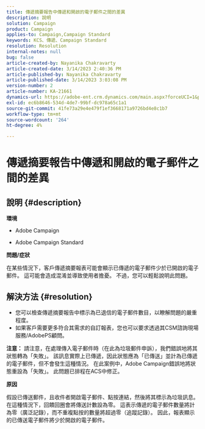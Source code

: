 ```yaml
---
title: 傳遞摘要報告中傳遞和開啟的電子郵件之間的差異
description: 說明
solution: Campaign
product: Campaign
applies-to: Campaign,Campaign Standard
keywords: KCS、傳遞、Campaign Standard
resolution: Resolution
internal-notes: null
bug: false
article-created-by: Nayanika Chakravarty
article-created-date: 3/14/2023 2:40:36 PM
article-published-by: Nayanika Chakravarty
article-published-date: 3/14/2023 3:03:08 PM
version-number: 2
article-number: KA-21661
dynamics-url: https://adobe-ent.crm.dynamics.com/main.aspx?forceUCI=1&pagetype=entityrecord&etn=knowledgearticle&id=0b21472c-76c2-ed11-83ff-6045bd006a22
exl-id: ec6b8646-534d-4de7-99bf-dc978a65c1a1
source-git-commit: 41fe73a29e4e479f1ef3668171a9726bd4e8c1b7
workflow-type: tm+mt
source-wordcount: '264'
ht-degree: 4%

---
```


# 傳遞摘要報告中傳遞和開啟的電子郵件之間的差異

## 說明 {#description}


<b>環境</b>

- Adobe Campaign

- Adobe Campaign Standard

<b>問題/症狀</b>

在某些情況下，客戶傳遞摘要報表可能會顯示已傳遞的電子郵件少於已開啟的電子郵件。 這可能會造成混淆並導致使用者擔憂。 不過，您可以輕鬆說明此問題。


## 解決方法 {#resolution}


- 您可以檢查傳遞摘要報告中標示為已退信的電子郵件數目，以瞭解問題的嚴重程度。
- 如果客戶需要更多符合其需求的自訂報表，您也可以要求透過其CSM諮詢現場服務/AdobePS顧問。


<b>注意：</b> 請注意，在處理傳入電子郵件時（在此為垃圾郵件申訴），我們錯誤地將其狀態轉為「失敗」。 該訊息實際上已傳遞，因此狀態應為「已傳送」並計為已傳遞的電子郵件，但不會發生這種情況。 在此案例中，Adobe Campaign錯誤地將狀態重設為「失敗」。 此問題已排程在ACS中修正。

<b>原因</b>

假設已傳送郵件，且收件者開啟電子郵件、點按連結，然後將其標示為垃圾訊息。 在這種情況下，回饋回圈會將傳送計數設為零。 這表示傳遞的電子郵件數量將計為零（廣泛記錄），而不重複點按的數量將超過零（追蹤記錄）。 因此，報表顯示的已傳送電子郵件將少於開啟的電子郵件。
